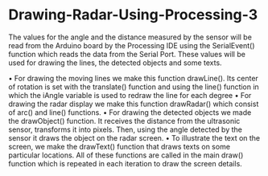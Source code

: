 # Drawing-Radar-Using-Processing-3

The values for the angle and the distance measured by the sensor will be read from the Arduino board by the Processing IDE using the SerialEvent() function which reads the data from the Serial Port. These values will be used for drawing the lines, the detected objects and some texts.

•	For drawing the moving lines we make this function drawLine(). Its center of rotation is set with the translate() function and using the line() function in which the iAngle variable is used to redraw the line for each degree 
•	For drawing the radar display we make this function drawRadar() which consist of arc() and line() functions.
•	For drawing the detected objects we made the drawObject() function. It receives the distance from the ultrasonic sensor, transforms it into pixels. Then, using the angle detected by the sensor it draws the object on the radar screen. 
•	To illustrate the text on the screen, we make the drawText() function that draws texts on some particular locations. All of these functions are called in the main draw() function which is repeated in each iteration to draw the screen details.
